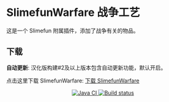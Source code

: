 # SlimefunWarfare 战争工艺

这是一个 Slimefun 附属插件，添加了战争有关的物品。

## 下载

**自动更新**: 汉化版构建#2及以上版本包含自动更新功能，默认开启。

点击这里下载 SlimefunWarfare: [下载 SlimefunWarfare](https://builds.guizhanss.net/ybw0014/SlimefunWarfare-CN/master)

<p align="center">
  <a href="https://github.com/ybw0014/SlimefunWarfare-CN/actions/workflows/maven.yml">
    <img src="https://github.com/ybw0014/SlimefunWarfare-CN/actions/workflows/maven.yml/badge.svg" alt="Java CI"/>
  </a>
  <a href="https://builds.guizhanss.net/ybw0014/SlimefunWarfare-CN/master">
    <img src="https://builds.guizhanss.net/f/ybw0014/SlimefunWarfare-CN/master/badge.svg" alt="Build status"/>
  </a>
</p>
